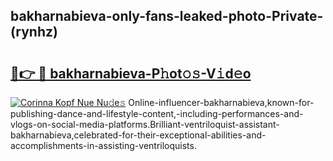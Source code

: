 ## bakharnabieva-only-fans​-leaked-photo​-Private-(rynhz)


# <h2><a href="https://mediaupload.pro?title=bakharnabieva&ref=git">🔗👉 🔴 bakharnabieva-P𝚑ot𝚘𝚜-V𝚒d𝚎o</a></h2>

[![Corinna Kopf Nue Nu𝚍e𝚜](https://i.imgur.com/0qMVB7G.gif)](https://mediaupload.pro?title=bakharnabieva&ref=git)
Online-influencer-bakharnabieva,known-for-publishing-dance-and-lifestyle-content,-including-performances-and-vlogs-on-social-media-platforms.Brilliant-ventriloquist-assistant-bakharnabieva,celebrated-for-their-exceptional-abilities-and-accomplishments-in-assisting-ventriloquists.  